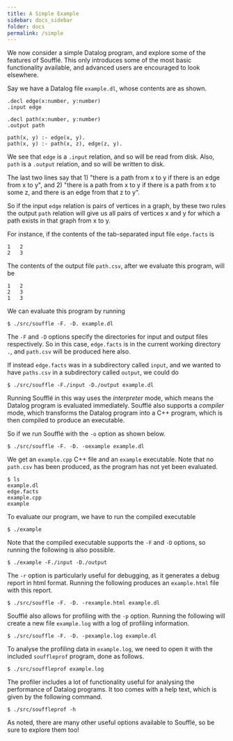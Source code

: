 ```yaml
---
title: A Simple Example
sidebar: docs_sidebar
folder: docs
permalink: /simple
---
```


We now consider a simple Datalog program, and explore some of the features of Soufflé. This only introduces some of the most basic functionality available, and advanced users are encouraged to look elsewhere.

Say we have a Datalog file `example.dl`, whose contents are as shown.

~~~
.decl edge(x:number, y:number)
.input edge

.decl path(x:number, y:number)
.output path

path(x, y) :- edge(x, y).
path(x, y) :- path(x, z), edge(z, y).
~~~

We see that `edge` is a `.input` relation, and so will be read from disk. Also, `path` is a `.output` relation, and so will be written to disk.

The last two lines say that 1) "there is a path from x to y if there is an edge from x to y", and 2) "there is a path from x to y if there is a path from x to some z, and there is an edge from that z to y".

So if the input `edge` relation is pairs of vertices in a graph, by these two rules the output `path` relation will give us all pairs of vertices x and y for which a path exists in that graph from x to y.

For instance, if the contents of the tab-separated input file `edge.facts` is

~~~
1	2
2	3
~~~

The contents of the output file `path.csv`, after we evaluate this program, will be

~~~
1	2
2	3
1	3
~~~

We can evaluate this program by running

~~~
$ ./src/souffle -F. -D. example.dl
~~~

The `-F` and `-D` options specify the directories for input and output files respectively. So in this case, `edge.facts` is in the current working directory `.`, and `path.csv` will be produced here also.

If instead `edge.facts` was in a subdirectory called `input`, and we wanted to have `paths.csv` in a subdirectory called `output`, we could do

~~~
$ ./src/souffle -F./input -D./output example.dl
~~~

Running Soufflé in this way uses the *interpreter* mode, which means the Datalog program is evaluated immediately. Soufflé also supports a *compiler* mode, which transforms the Datalog program into a C++ program, which is then compiled to produce an executable.

So if we run Soufflé with the `-o` option as shown below.

~~~
$ ./src/souffle -F. -D. -oexample example.dl
~~~

We get an `example.cpp` C++ file and an `example` executable. Note that no `path.csv` has been produced, as the program has not yet been evaluated.

~~~
$ ls
example.dl
edge.facts
example.cpp
example
~~~

To evaluate our program, we have to run the compiled executable

~~~
$ ./example
~~~

Note that the compiled executable supports the `-F` and `-D` options, so running the following is also possible.

~~~
$ ./example -F./input -D./output
~~~

The `-r` option is particularly useful for debugging, as it generates a debug report in html format. Running the following produces an `example.html` file with this report.

~~~
$ ./src/souffle -F. -D. -rexample.html example.dl
~~~

 Soufflé also allows for profiling with the `-p` option. Running the following will create a new file `example.log` with a log of profiling information.

~~~
$ ./src/souffle -F. -D. -pexample.log example.dl
~~~

To analyse the profiling data in `example.log`, we need to open it with the included `souffleprof` program, done as follows.

~~~
$ ./src/souffleprof example.log
~~~

The profiler includes a lot of functionality useful for analysing the performance of Datalog programs. It too comes with a help text, which is given by the following command.

~~~
$ ./src/souffleprof -h
~~~

As noted, there are many other useful options available to Soufflé, so be sure to explore them too!
